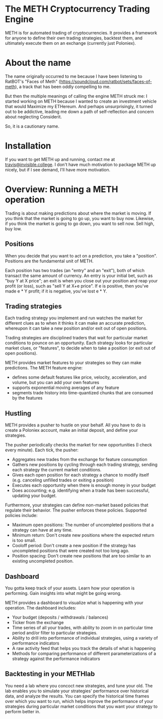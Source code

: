 The METH Cryptocurrency Trading Engine
==================================

METH is for automated trading of cryptocurrencies. It provides a framework for anyone to define their own trading strategies, backtest them, and ultimately execute them on an exchange (currently just Poloniex). 

About the name
==================================

The name originally occurred to me because I have been listening to RatBOT's "Faces of Meth" (https://soundcloud.com/ratbot/sets/faces-of-meth), a track that has been oddly compelling to me. 

But then the multiple meanings of calling the engine METH struck me: I started working on METH because I wanted to create an investment vehicle that would Maximize my ETHereum. And perhaps unsurprisingly, it turned out to be addictive, leading me down a path of self-reflection and concern about neglecting Considerit. 

So, it is a cautionary name.

Installation
==================================
If you want to get METH up and running, contact me at travis@invisible.college. I don't have much motivation to package METH up nicely, but if I see demand, I'll have more motivation. 


Overview: Running a METH operation
==================================

Trading is about making predictions about where the market is moving. If you think that the market is going to go up, you want to buy now. Likewise, if you think the market is going to go down, you want to sell now. Sell high, buy low. 

Positions 
----------

When you decide that you want to act on a prediction, you take a "position". Positions are the fundamental unit of METH. 

Each position has two trades (an "entry" and an "exit"), both of which transact the same amount of currency. An entry is your initial bet, such as "buy Y at X price"; an exit is when you close out your position and reap your profit (or loss), such as "sell Y at X+e price". If e is positive, then you've made e * Y profit; if it is negative, you've lost e * Y. 

Trading strategies
-------------------

Each trading strategy you implement and run watches the market for different clues as to when it thinks it can make an accurate prediction, whereupon it can take a new position and/or exit out of open positions. 

Trading strategies are disciplined traders that wait for particular market conditions to pounce on an opportunity. Each strategy looks for particular market clues, or "features", to decide when to take a position (or exit out of open positions). 

METH provides market features to your strategies so they can make predictions. The METH feature engine:
  - defines some default features like price, velocity, acceleration, and volume, but you can add your own features
  - supports exponential moving averages of any feature
  - segments trade history into time-quantized chunks that are consumed by the features

Hustling
----------

METH provides a pusher to hustle on your behalf. All you have to do is create a Poloniex account, make an initial deposit, and define your strategies. 

The pusher periodically checks the market for new opportunities (I check every minute). Each tick, the pusher:
- Aggregates new trades from the exchange for feature consumption
- Gathers new positions by cycling through each trading strategy, sending each strategy the current market conditions. 
- Gives each open position for each strategy a chance to modify itself (e.g. canceling unfilled trades or exiting a position) 
- Executes each opportunity when there is enough money in your budget
- Does accounting; e.g. identifying when a trade has been successful, updating your budget.

Furthermore, your strategies can define non-market based policies that regulate their behavior. The pusher enforces these policies. Supported policies include: 
- Maximum open positions: The number of uncompleted positions that a strategy can have at any time. 
- Minimum return: Don't create new positions where the expected return is too small. 
- Cooloff period: Don't create a new position if the strategy has uncompleted positions that were created not too long ago. 
- Position spacing: Don't create new positions that are too similar to an existing uncompleted position. 

Dashboard
---------

You gotta keep track of your assets. Learn how your operation is performing. Gain insights into what might be going wrong. 

METH provides a dashboard to visualize what is happening with your operation. The dashboard includes:
  - Your budget (deposits / withdrawals / balances)
  - Ticker from the exchange
  - Time series of all your trades, with ability to zoom in on particular time period and/or filter to particular strategies. 
  - Ability to drill into performance of individual strategies, using a variety of performance indicators
  - A raw activity feed that helps you track the details of what is happening
  - Methods for comparing performance of different parameterizations of a strategy against the performance indicators


Backtesting in your METHlab
---------------------------

You need a lab where you concoct new strategies, and tune your old. The lab enables you to simulate your strategies' performance over historical data, and analyze the results. You can specify the historical time frames over which you want to run, which helps improve the performance of your strategies during particular market conditions that you want your strategy to perform better in. 
